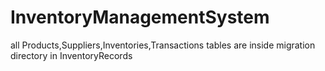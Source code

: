 # InventoryManagementSystem

all Products,Suppliers,Inventories,Transactions tables are inside migration directory in InventoryRecords
